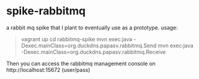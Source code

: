 # spike-rabbitmq
a rabbit mq spike that I plant to eventually use as a prototype. 
usage:
  > vagrant up
  cd rabbitmq-spike
  mvn exec:java -Dexec.mainClass=org.duckdns.papasv.rabbitmq.Send 
  mvn exec:java -Dexec.mainClass=org.duckdns.papasv.rabbitmq.Receive 

Then you can access the rabbitmq management console on http://localhost:15672 (user/pass)
